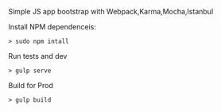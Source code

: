 Simple JS app bootstrap with Webpack,Karma,Mocha,Istanbul

Install NPM dependenceis:

	> sudo npm intall


Run tests and dev

	> gulp serve

Build for Prod

	> gulp build
